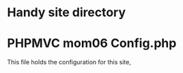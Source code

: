 Handy site directory
===
PHPMVC mom06
Config.php
===
This file holds the configuration for this site,


